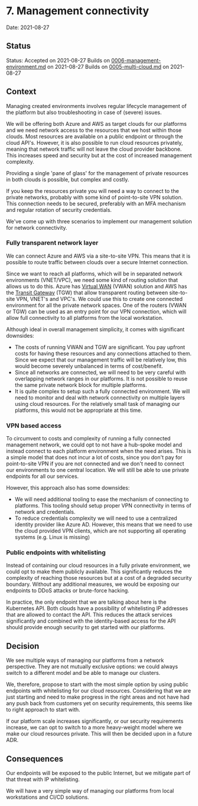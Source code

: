# 7. Management connectivity

Date: 2021-08-27

## Status

Status: Accepted on 2021-08-27
Builds on [0006-management-environment.md](0006-management-environment.md) on 2021-08-27
Builds on [0005-multi-cloud.md](0005-multi-cloud.md) on 2021-08-27

## Context

Managing created environments involves regular lifecycle management of the platform but also troubleshooting in case of (severe) issues.

We will be offering both Azure and AWS as target clouds for our platforms and we need network access to the resources that we host within those clouds. Most resources are available on a public endpoint or through the cloud API's. However, it is also possible to run cloud resources privately, meaning that network traffic will not leave the cloud provider backbone. This increases speed and security but at the cost of increased management complexity.

Providing a single 'pane of glass' for the management of private resources in both clouds is possible, but complex and costly.

If you keep the resources private you will need a way to connect to the private networks, probably with some kind of point-to-site VPN solution. This connection needs to be secured, preferably with an MFA mechanism and regular rotation of security credentials.

We've come up with three scenarios to implement our management solution for network connectivity.

### Fully transparent network layer

We can connect Azure and AWS via a site-to-site VPN. This means that it is possible to route traffic between clouds over a secure Internet connection.

Since we want to reach all platforms, which will be in separated network environments (VNET/VPC), we need some kind of routing solution that allows us to do this. Azure has [Virtual WAN](https://docs.microsoft.com/en-us/azure/virtual-wan/virtual-wan-about) (VWAN) solution and AWS has the [Transit Gateway](https://aws.amazon.com/transit-gateway/) (TGW) that allow transparent routing between site-to-site VPN, VNET's and VPC's. We could use this to create one connected environment for all the private network spaces. One of the routers (VWAN or TGW) can be used as an entry point for our VPN connection, which will allow full connectivity to all platforms from the local workstation.

Although ideal in overall management simplicity, it comes with significant downsides:

- The costs of running VWAN and TGW are significant. You pay upfront costs for having these resources and any connections attached to them. Since we expect that our management traffic will be relatively low, this would become severely unbalanced in terms of cost/benefit.
- Since all networks are connected, we will need to be very careful with overlapping network ranges in our platforms. It is not possible to reuse the same private network block for multiple platforms.
- It is quite complex to setup such a fully connected environment. We will need to monitor and deal with network connectivity on multiple layers using cloud resources. For the relatively small task of managing our platforms, this would not be appropriate at this time.

### VPN based access

To circumvent to costs and complexity of running a fully connected management network, we could opt to not have a hub-spoke model and instead connect to each platform environment when the need arises. This is a simple model that does not incur a lot of costs, since you don't pay for point-to-site VPN if you are not connected and we don't need to connect our environments to one central location. We will still be able to use private endpoints for all our services.

However, this approach also has some downsides:

- We will need additional tooling to ease the mechanism of connecting to platforms. This tooling should setup proper VPN connectivity in terms of network and credentials.
- To reduce credentials complexity we will need to use a centralized identity provider like Azure AD. However, this means that we need to use the cloud provided VPN clients, which are not supporting all operating systems (e.g. Linux is missing)

### Public endpoints with whitelisting

Instead of containing our cloud resources in a fully private environment, we could opt to make them publicly available. This significantly reduces the complexity of reaching those resources but at a cost of a degraded security boundary. Without any additional measures, we would be exposing our endpoints to DDoS attacks or brute-force hacking.

In practice, the only endpoint that we are talking about here is the Kubernetes API. Both clouds have a possibility of whitelisting IP addresses that are allowed to contact the API. This reduces the attack services significantly and combined with the identity-based access for the API should provide enough security to get started with our platforms.

## Decision

We see multiple ways of managing our platforms from a network perspective. They are not mutually exclusive options: we could always switch to a different model and be able to manage our clusters.

We, therefore, propose to start with the most simple option by using public endpoints with whitelisting for our cloud resources. Considering that we are just starting and need to make progress in the right areas and not have had any push back from customers yet on security requirements, this seems like to right approach to start with.

If our platform scale increases significantly, or our security requirements increase, we can opt to switch to a more heavy-weight model where we make our cloud resources private. This will then be decided upon in a future ADR.

## Consequences

Our endpoints will be exposed to the public Internet, but we mitigate part of that threat with IP whitelisting.

We will have a very simple way of managing our platforms from local workstations and CI/CD solutions.
